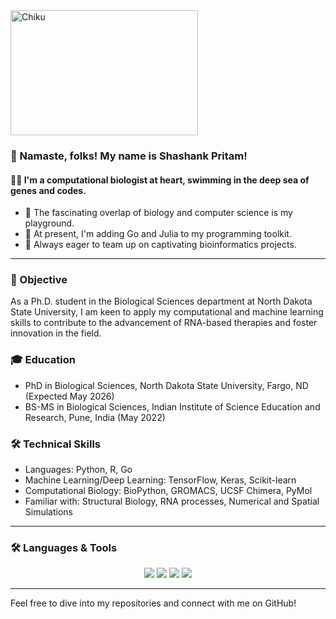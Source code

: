 
<img src="https://github.com/shashankpritam/shashankpritam/assets/15816591/cf943063-3e39-448a-9b08-fb0838c46c81" alt="Chiku" width="300" height="200">


<h3>👋 Namaste, folks! My name is <strong>Shashank Pritam</strong>!</h4>

<h4>👨‍🔬 I'm a computational biologist at heart, swimming in the deep sea of genes and codes. </h3>

- 👀 The fascinating overlap of biology and computer science is my playground. 
- 🌱 At present, I'm adding Go and Julia to my programming toolkit.
- 💞️ Always eager to team up on captivating bioinformatics projects.

---

### 🎯 Objective

As a Ph.D. student in the Biological Sciences department at North Dakota State University, I am keen to apply my computational and machine learning skills to contribute to the advancement of RNA-based therapies and foster innovation in the field.

### 🎓 Education

- PhD in Biological Sciences, North Dakota State University, Fargo, ND (Expected May 2026)
- BS-MS in Biological Sciences, Indian Institute of Science Education and Research, Pune, India (May 2022)

### 🛠️ Technical Skills

- Languages: Python, R, Go
- Machine Learning/Deep Learning: TensorFlow, Keras, Scikit-learn
- Computational Biology: BioPython, GROMACS, UCSF Chimera, PyMol
- Familiar with: Structural Biology, RNA processes, Numerical and Spatial Simulations

---

### 🛠️ Languages & Tools 

<p align="center">
  <img src="https://img.shields.io/badge/Python-3776AB?style=for-the-badge&logo=python&logoColor=white">
  <img src="https://img.shields.io/badge/R-276DC3?style=for-the-badge&logo=r&logoColor=white">
  <img src="https://img.shields.io/badge/Go-00ADD8?style=for-the-badge&logo=go&logoColor=white">
  <img src="https://img.shields.io/badge/Julia-9558B2?style=for-the-badge&logo=julia&logoColor=white">
</p>

---

Feel free to dive into my repositories and connect with me on GitHub!

<!---
shashankpritam/shashankpritam is a ✨ special ✨ repository because its `README.md` (this file) appears on your GitHub profile.
You can click the Preview link to take a look at your changes.
--->
